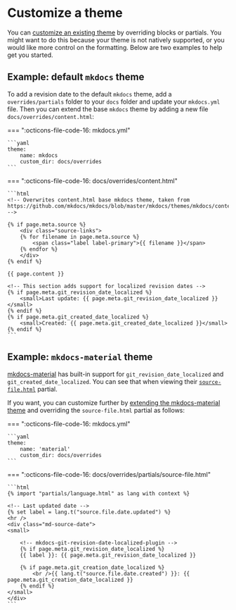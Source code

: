 # Customize a theme

You can [customize an existing theme](https://www.mkdocs.org/user-guide/styling-your-docs/#customizing-a-theme) by overriding blocks or partials. You might want to do this because your theme is not natively supported, or you would like more control on the formatting. Below are two examples to help get you started.

## Example: default `mkdocs` theme

To add a revision date to the default `mkdocs` theme, add a `overrides/partials` folder to your `docs` folder and update your `mkdocs.yml` file. 
Then you can extend the base `mkdocs` theme by adding a new file `docs/overrides/content.html`:

=== ":octicons-file-code-16: mkdocs.yml"

    ```yaml
    theme:
        name: mkdocs
        custom_dir: docs/overrides
    ```

=== ":octicons-file-code-16: docs/overrides/content.html"

    ```html
    <!-- Overwrites content.html base mkdocs theme, taken from 
    https://github.com/mkdocs/mkdocs/blob/master/mkdocs/themes/mkdocs/content.html -->

    {% if page.meta.source %}
        <div class="source-links">
        {% for filename in page.meta.source %}
            <span class="label label-primary">{{ filename }}</span>
        {% endfor %}
        </div>
    {% endif %}

    {{ page.content }}

    <!-- This section adds support for localized revision dates -->
    {% if page.meta.git_revision_date_localized %}
        <small>Last update: {{ page.meta.git_revision_date_localized }}</small>
    {% endif %}
    {% if page.meta.git_created_date_localized %}
        <small>Created: {{ page.meta.git_created_date_localized }}</small>
    {% endif %}
    ```

## Example: `mkdocs-material` theme

[mkdocs-material](https://squidfunk.github.io/mkdocs-material/) has built-in support for `git_revision_date_localized` and `git_created_date_localized`. You can see that when viewing their [`source-file.html`](https://github.com/squidfunk/mkdocs-material/blob/master/src/partials/source-file.html) partial. 

If you want, you can customize further by [extending the mkdocs-material theme](https://squidfunk.github.io/mkdocs-material/customization/#extending-the-theme) and overriding the `source-file.html` partial as follows:

=== ":octicons-file-code-16: mkdocs.yml"

    ```yaml
    theme:
        name: 'material'
        custom_dir: docs/overrides
    ```

=== ":octicons-file-code-16: docs/overrides/partials/source-file.html"

    ```html
    {% import "partials/language.html" as lang with context %}

    <!-- Last updated date -->
    {% set label = lang.t("source.file.date.updated") %}
    <hr />
    <div class="md-source-date">
    <small>

        <!-- mkdocs-git-revision-date-localized-plugin -->
        {% if page.meta.git_revision_date_localized %}
        {{ label }}: {{ page.meta.git_revision_date_localized }}

        {% if page.meta.git_creation_date_localized %}
            <br />{{ lang.t("source.file.date.created") }}: {{ page.meta.git_creation_date_localized }} 
        {% endif %}
    </small>
    </div>
    ```

